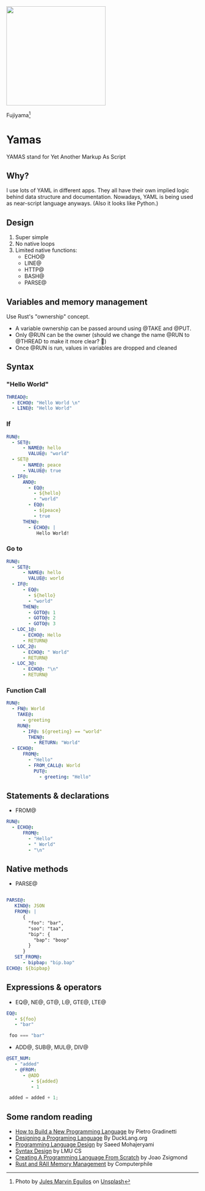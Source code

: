 <img src="https://user-images.githubusercontent.com/4682613/222035515-8ff9e540-aa55-48a2-8208-48f7699233aa.jpg" width="260" />

Fujiyama[^1]


# Yamas
YAMAS stand for Yet Another Markup As Script


## Why?

I use lots of YAML in different apps. They all have their own implied logic behind data structure and documentation. Nowadays, YAML is being used as near-script language anyways. (Also it looks like Python.)

## Design
1. Super simple
2. No native loops
3. Limited native functions:
   - ECHO@
   - LINE@
   - HTTP@
   - BASH@
   - PARSE@

## Variables and memory management
Use Rust's "ownership" concept. 

- A variable ownership can be passed around using @TAKE and @PUT.
- Only @RUN can be the owner (should we change the name @RUN to @THREAD to make it more clear? 🤔) 
- Once @RUN is run, values in variables are dropped and cleaned


## Syntax

### "Hello World"

```yaml
THREAD@:
  - ECHO@: "Hello World \n"
  - LINE@: "Hello World"
```

### If

```yaml
RUN@:
  - SET@:
      - NAME@: hello
        VALUE@: "world"
  - SET@
      - NAME@: peace
      - VALUE@: true
  - IF@:
      AND@:
        - EQ@: 
          - ${hello}
          - "world"
        - EQ@:
          - ${peace}
          - true
      THEN@:
        - ECHO@: |
           Hello World! 
```

### Go to

```yaml
RUN@:
  - SET@:
      - NAME@: hello
        VALUE@: world
  - IF@:
      - EQ@: 
        - ${hello}
        - "world"
      THEN@:
        - GOTO@: 1
        - GOTO@: 2
        - GOTO@: 3
  - LOC_1@:
      - ECHO@: Hello
      - RETURN@
  - LOC_2@:
      - ECHO@: " World"
      - RETURN@
  - LOC_3@:
      - ECHO@: "\n"
      - RETURN@

```


### Function Call

```yaml
RUN@:
  - FN@: World
    TAKE@:
      - greeting
    RUN@:
      - IF@: ${greeting} == "world"
        THEN@:
          - RETURN: "World"
  - ECHO@:
      FROM@:
        - "Hello"
        - FROM_CALL@: World
          PUT@:
            - greeting: "Hello"
```

## Statements & declarations

- FROM@
```yaml
RUN@:
  - ECHO@:
      FROM@:
        - "Hello"
        - " World"
        - "\n"

```

## Native methods

- PARSE@
```yaml

PARSE@:
   KIND@: JSON
   FROM@: |
      { 
        "foo": "bar", 
        "soo": "taa", 
        "bip": {
          "bap": "boop"
        }
      }
   SET_FROM@:
      - bipbap: "bip.bap"
ECHO@: ${bipbap}

```


## Expressions & operators
- EQ@, NE@, GT@, L@, GTE@, LTE@
```yaml
EQ@:
   - ${foo}
   - "bar"
```

```Javascript
 foo === "bar"
```

- ADD@, SUB@, MUL@, DIV@
```yaml
@SET_NUM:
   - "added"
   - @FROM:
      - @ADD
         - ${added}
         - 1
```

```Javascript
 added = added + 1;
```





## Some random reading
- [How to Build a New Programming Language](https://pgrandinetti.github.io/compilers/page/how-to-build-a-new-programming-language/) by Pietro Gradinetti
- [Designing a Programing Language](http://ducklang.org/designing-a-programming-language-i) By DuckLang.org
- [Programming Language Design](https://bootcamp.uxdesign.cc/programming-language-design-a649513dbcf7) by Saeed Mohajeryami
- [Syntax Design](https://cs.lmu.edu/~ray/notes/syntaxdesign/) by LMU CS
- [Creating A Programming Language From Scratch](https://medium.com/swlh/creating-a-programming-language-from-scratch-244b88e33e2f) by Joao Zsigmond
- [Rust and RAII Memory Management](https://www.youtube.com/watch?v=pTMvh6VzDls) by Computerphile

[^1]: Photo by <a href="https://unsplash.com/@jmeguilos?utm_source=unsplash&utm_medium=referral&utm_content=creditCopyText">Jules Marvin Eguilos</a> on <a href="https://unsplash.com/photos/O3oQg9CPy1k?utm_source=unsplash&utm_medium=referral&utm_content=creditCopyText">Unsplash</a>

